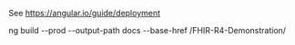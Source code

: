 See https://angular.io/guide/deployment

ng build --prod --output-path docs --base-href /FHIR-R4-Demonstration/
